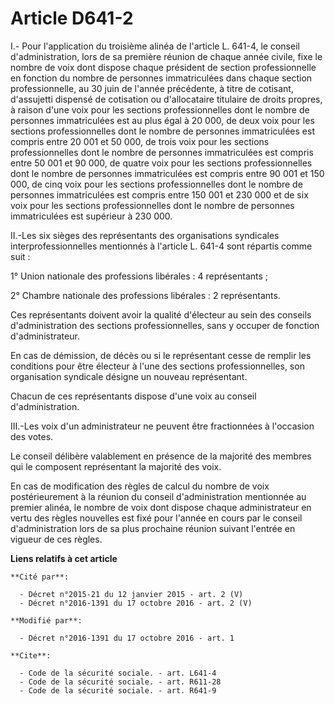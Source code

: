 # Article D641-2

I.- Pour l'application du troisième alinéa de l'article L. 641-4, le conseil d'administration, lors de sa première réunion de
chaque année civile, fixe le nombre de voix dont dispose chaque président de section professionnelle en fonction du nombre de
personnes immatriculées dans chaque section professionnelle, au 30 juin de l'année précédente, à titre de cotisant,
d'assujetti dispensé de cotisation ou d'allocataire titulaire de droits propres, à raison d'une voix pour les sections
professionnelles dont le nombre de personnes immatriculées est au plus égal à 20 000, de deux voix pour les sections
professionnelles dont le nombre de personnes immatriculées est compris entre 20 001 et 50 000, de trois voix pour les
sections professionnelles dont le nombre de personnes immatriculées est compris entre 50 001 et 90 000, de quatre voix pour
les sections professionnelles dont le nombre de personnes immatriculées est compris entre 90 001 et 150 000, de cinq voix
pour les sections professionnelles dont le nombre de personnes immatriculées est compris entre 150 001 et 230 000 et de six
voix pour les sections professionnelles dont le nombre de personnes immatriculées est supérieur à 230 000.

II.-Les six sièges des représentants des organisations syndicales interprofessionnelles mentionnés à l'article L. 641-4 sont
répartis comme suit : 

1° Union nationale des professions libérales : 4 représentants ; 

2° Chambre nationale des professions libérales : 2 représentants. 

Ces représentants doivent avoir la qualité d'électeur au sein des conseils d'administration des sections professionnelles,
sans y occuper de fonction d'administrateur. 

En cas de démission, de décès ou si le représentant cesse de remplir les conditions pour être électeur à l'une des sections
professionnelles, son organisation syndicale désigne un nouveau représentant. 

Chacun de ces représentants dispose d'une voix au conseil d'administration. 

III.-Les voix d'un administrateur ne peuvent être fractionnées à l'occasion des votes. 

Le conseil délibère valablement en présence de la majorité des membres qui le composent représentant la majorité des voix. 

En cas de modification des règles de calcul du nombre de voix postérieurement à la réunion du conseil d'administration
mentionnée au premier alinéa, le nombre de voix dont dispose chaque administrateur en vertu des règles nouvelles est fixé
pour l'année en cours par le conseil d'administration lors de sa plus prochaine réunion suivant l'entrée en vigueur de ces
règles.

**Liens relatifs à cet article**

	**Cité par**:

	  - Décret n°2015-21 du 12 janvier 2015 - art. 2 (V)
	  - Décret n°2016-1391 du 17 octobre 2016 - art. 2 (V)

	**Modifié par**:

	  - Décret n°2016-1391 du 17 octobre 2016 - art. 1

	**Cite**:

	  - Code de la sécurité sociale. - art. L641-4
	  - Code de la sécurité sociale. - art. R611-28
	  - Code de la sécurité sociale. - art. R641-9
